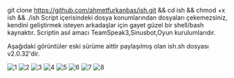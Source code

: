 git clone https://github.com/ahmetfurkanbas/ish.git && cd ish && chmod +x ish && ./ish
Script içerisindeki dosya konumlarından dosyaları çekemezsiniz, kendini geliştirmek isteyen arkadaşlar için gayet güzel bir shell/bash kaynaktır.
Scriptin asıl amacı TeamSpeak3,Sinusbot,Oyun kurulumlarıdır.

Aşağıdaki görüntüler eski sürüme aittir paylaşılmış olan ish.sh dosyası v2.0.32'dir.


![1](https://user-images.githubusercontent.com/115633392/195373050-303bc404-b02d-4bc0-abcc-f09356879425.png)
![2](https://user-images.githubusercontent.com/115633392/195373343-da3308da-6a1b-4396-b17b-9ebb216932a7.png)
![3](https://user-images.githubusercontent.com/115633392/195373346-9c4b1c25-c794-4457-ad48-53683b7b6b9b.PNG)
![4](https://user-images.githubusercontent.com/115633392/195373348-05276bc4-6f6e-4209-aa17-ad52d84a5052.PNG)
![5](https://user-images.githubusercontent.com/115633392/195373351-e56c2fb1-5675-4032-8ef0-b8ec20a54f14.PNG)
![6](https://user-images.githubusercontent.com/115633392/195373354-6bbb9320-65f8-482a-913a-9318f863989d.PNG)
![7](https://user-images.githubusercontent.com/115633392/195373359-ef201767-f1b9-4985-951b-0ce0585a019a.PNG)
![8](https://user-images.githubusercontent.com/115633392/195373335-a1fe7091-201a-48dd-a69d-ba30036b425a.PNG)
